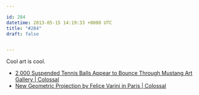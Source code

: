 ```yaml
---

id: 284
datetime: 2013-05-15 14:19:33 +0000 UTC
title: "#284"
draft: false


---
```


Cool art is cool. 

 
 * [2,000 Suspended Tennis Balls Appear to Bounce Through Mustang Art Gallery | Colossal](http://www.thisiscolossal.com/2012/03/2000-suspended-tennis-balls-appear-to-bounce-through-mustang-art-gallery/)
 * [New Geometric Projection by Felice Varini in Paris | Colossal](http://www.thisiscolossal.com/2013/05/new-geometric-projection-by-felice-varini-in-paris/)


